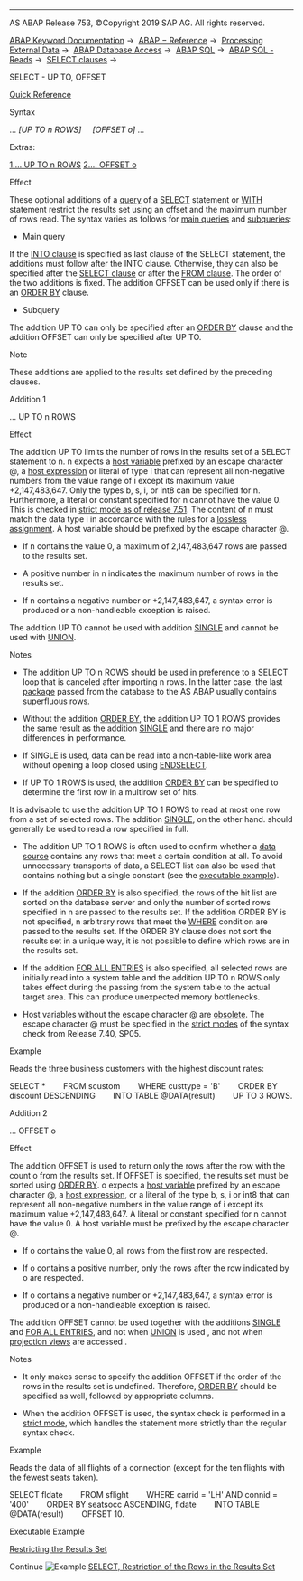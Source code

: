   

* * *

AS ABAP Release 753, ©Copyright 2019 SAP AG. All rights reserved.

[ABAP Keyword Documentation](javascript:call_link\('abenabap.htm'\)) →  [ABAP − Reference](javascript:call_link\('abenabap_reference.htm'\)) →  [Processing External Data](javascript:call_link\('abenabap_language_external_data.htm'\)) →  [ABAP Database Access](javascript:call_link\('abenabap_sql.htm'\)) →  [ABAP SQL](javascript:call_link\('abenopensql.htm'\)) →  [ABAP SQL - Reads](javascript:call_link\('abenopen_sql_reading.htm'\)) →  [SELECT clauses](javascript:call_link\('abenselect_clauses.htm'\)) → 

SELECT - UP TO, OFFSET

[Quick Reference](javascript:call_link\('abapselect_shortref.htm'\))

Syntax

... *\[*UP TO n ROWS*\]*
    *\[*OFFSET o*\]* ...

Extras:

[1.... UP TO n ROWS](#!ABAP_ADDITION_1@1@)
[2.... OFFSET o](#!ABAP_ADDITION_2@2@)

Effect

These optional additions of a [query](javascript:call_link\('abenquery_glosry.htm'\) "Glossary Entry") of a [SELECT](javascript:call_link\('abapselect.htm'\)) statement or [WITH](javascript:call_link\('abapwith.htm'\)) statement restrict the results set using an offset and the maximum number of rows read. The syntax varies as follows for [main queries](javascript:call_link\('abenmainquery_glosry.htm'\) "Glossary Entry") and [subqueries](javascript:call_link\('abensubquery_glosry.htm'\) "Glossary Entry"):

-   Main query
    

If the [INTO clause](javascript:call_link\('abapinto_clause.htm'\)) is specified as last clause of the SELECT statement, the additions must follow after the INTO clause. Otherwise, they can also be specified after the [SELECT clause](javascript:call_link\('abapselect_list.htm'\)) or after the [FROM clause](javascript:call_link\('abapfrom_clause.htm'\)). The order of the two additions is fixed. The addition OFFSET can be used only if there is an [ORDER BY](javascript:call_link\('abaporderby_clause.htm'\)) clause.

-   Subquery
    

The addition UP TO can only be specified after an [ORDER BY](javascript:call_link\('abaporderby_clause.htm'\)) clause and the addition OFFSET can only be specified after UP TO.

Note

These additions are applied to the results set defined by the preceding clauses.

Addition 1

... UP TO n ROWS

Effect

The addition UP TO limits the number of rows in the results set of a SELECT statement to n. n expects a [host variable](javascript:call_link\('abenopen_sql_host_variables.htm'\)) prefixed by an escape character @, a [host expression](javascript:call_link\('abenopen_sql_host_expressions.htm'\)) or literal of type i that can represent all non-negative numbers from the value range of i except its maximum value +2,147,483,647. Only the types b, s, i, or int8 can be specified for n. Furthermore, a literal or constant specified for n cannot have the value 0. This is checked in [strict mode as of release 7.51](javascript:call_link\('abenopensql_strict_mode_751.htm'\)). The content of n must match the data type i in accordance with the rules for a [lossless assignment](javascript:call_link\('abenlossless_assignment_glosry.htm'\) "Glossary Entry"). A host variable should be prefixed by the escape character @.

-   If n contains the value 0, a maximum of 2,147,483,647 rows are passed to the results set.
    
-   A positive number in n indicates the maximum number of rows in the results set.
    
-   If n contains a negative number or +2,147,483,647, a syntax error is produced or a non-handleable exception is raised.
    

The addition UP TO cannot be used with addition [SINGLE](javascript:call_link\('abapselect_single.htm'\)) and cannot be used with [UNION](javascript:call_link\('abapunion.htm'\)).

Notes

-   The addition UP TO n ROWS should be used in preference to a SELECT loop that is canceled after importing n rows. In the latter case, the last [package](javascript:call_link\('abenopen_sql_oview.htm'\)) passed from the database to the AS ABAP usually contains superfluous rows.
    
-   Without the addition [ORDER BY](javascript:call_link\('abaporderby_clause.htm'\)), the addition UP TO 1 ROWS provides the same result as the addition [SINGLE](javascript:call_link\('abapselect_single.htm'\)) and there are no major differences in performance.
    

-   If SINGLE is used, data can be read into a non-table-like work area without opening a loop closed using [ENDSELECT](javascript:call_link\('abapendselect.htm'\)).

-   If UP TO 1 ROWS is used, the addition [ORDER BY](javascript:call_link\('abaporderby_clause.htm'\)) can be specified to determine the first row in a multirow set of hits.

It is advisable to use the addition UP TO 1 ROWS to read at most one row from a set of selected rows. The addition [SINGLE](javascript:call_link\('abapselect_single.htm'\)), on the other hand. should generally be used to read a row specified in full.

-   The addition UP TO 1 ROWS is often used to confirm whether a [data source](javascript:call_link\('abapselect_data_source.htm'\)) contains any rows that meet a certain condition at all. To avoid unnecessary transports of data, a SELECT list can also be used that contains nothing but a single constant (see the [executable example](javascript:call_link\('abensql_expr_literal_abexa.htm'\))).
    
-   If the addition [ORDER BY](javascript:call_link\('abaporderby_clause.htm'\)) is also specified, the rows of the hit list are sorted on the database server and only the number of sorted rows specified in n are passed to the results set. If the addition ORDER BY is not specified, n arbitrary rows that meet the [WHERE](javascript:call_link\('abapwhere.htm'\)) condition are passed to the results set. If the ORDER BY clause does not sort the results set in a unique way, it is not possible to define which rows are in the results set.
    
-   If the addition [FOR ALL ENTRIES](javascript:call_link\('abenwhere_logexp_itab.htm'\)) is also specified, all selected rows are initially read into a system table and the addition UP TO n ROWS only takes effect during the passing from the system table to the actual target area. This can produce unexpected memory bottlenecks.
    
-   Host variables without the escape character @ are [obsolete](javascript:call_link\('abenopen_sql_hostvar_obsolete.htm'\)). The escape character @ must be specified in the [strict modes](javascript:call_link\('abenopensql_strict_modes.htm'\)) of the syntax check from Release 7.40, SP05.
    

Example

Reads the three business customers with the highest discount rates:

SELECT \*
       FROM scustom
       WHERE custtype = 'B'
       ORDER BY discount DESCENDING
       INTO TABLE @DATA(result)
       UP TO 3 ROWS.

Addition 2

... OFFSET o

Effect

The addition OFFSET is used to return only the rows after the row with the count o from the results set. If OFFSET is specified, the results set must be sorted using [ORDER BY](javascript:call_link\('abaporderby_clause.htm'\)). o expects a [host variable](javascript:call_link\('abenopen_sql_host_variables.htm'\)) prefixed by an escape character @, a [host expression](javascript:call_link\('abenopen_sql_host_expressions.htm'\)), or a literal of the type b, s, i or int8 that can represent all non-negative numbers in the value range of i except its maximum value +2,147,483,647. A literal or constant specified for n cannot have the value 0. A host variable must be prefixed by the escape character @.

-   If o contains the value 0, all rows from the first row are respected.
    
-   If o contains a positive number, only the rows after the row indicated by o are respected.
    
-   If o contains a negative number or +2,147,483,647, a syntax error is produced or a non-handleable exception is raised.
    

The addition OFFSET cannot be used together with the additions [SINGLE](javascript:call_link\('abapselect_single.htm'\)) and [FOR ALL ENTRIES](javascript:call_link\('abenwhere_logexp_itab.htm'\)), and not when [UNION](javascript:call_link\('abapunion.htm'\)) is used , and not when [projection views](javascript:call_link\('abenprojection_view_glosry.htm'\) "Glossary Entry") are accessed .

Notes

-   It only makes sense to specify the addition OFFSET if the order of the rows in the results set is undefined. Therefore, [ORDER BY](javascript:call_link\('abaporderby_clause.htm'\)) should be specified as well, followed by appropriate columns.
    
-   When the addition OFFSET is used, the syntax check is performed in a [strict mode](javascript:call_link\('abenopensql_strict_mode_751.htm'\)), which handles the statement more strictly than the regular syntax check.
    

Example

Reads the data of all flights of a connection (except for the ten flights with the fewest seats taken).

SELECT fldate
       FROM sflight
       WHERE carrid = 'LH' AND connid = '400'
       ORDER BY seatsocc ASCENDING, fldate
       INTO TABLE @DATA(result)
       OFFSET 10.

Executable Example

[Restricting the Results Set](javascript:call_link\('abenselect_up_to_offset_abexa.htm'\))

Continue
![Example](exa.gif "Example") [SELECT, Restriction of the Rows in the Results Set](javascript:call_link\('abenselect_up_to_offset_abexa.htm'\))